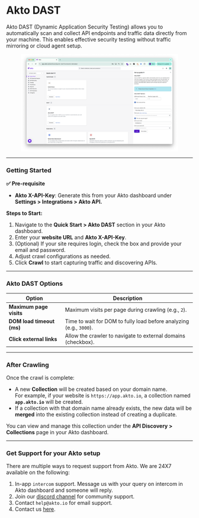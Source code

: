 # Akto DAST

Akto DAST (Dynamic Application Security Testing) allows you to automatically scan and collect API endpoints and traffic data directly from your machine. This enables effective security testing without traffic mirroring or cloud agent setup.

<figure><img src="../.gitbook/assets/image (123).png" alt=""><figcaption></figcaption></figure>

***

### Getting Started

**✅ Pre-requisite**

* **Akto X-API-Key**: Generate this from your Akto dashboard under **Settings > Integrations > Akto API.**

**Steps to Start:**

1. Navigate to the **Quick Start > Akto DAST** section in your Akto dashboard.
2. Enter your **website URL** and **Akto X-API-Key**.
3. (Optional) If your site requires login, check the box and provide your email and password.
4. Adjust crawl configurations as needed.
5. Click **Crawl** to start capturing traffic and discovering APIs.

***

### Akto DAST Options

| Option                    | Description                                                         |
| ------------------------- | ------------------------------------------------------------------- |
| **Maximum page visits**   | Maximum visits per page during crawling (e.g., `2`).                |
| **DOM load timeout (ms)** | Time to wait for DOM to fully load before analyzing (e.g., `3000`). |
| **Click external links**  | Allow the crawler to navigate to external domains (checkbox).       |

***

### After Crawling

Once the crawl is complete:

* A new **Collection** will be created based on your domain name.\
  For example, if your website is `https://app.akto.io`, a collection named **`app.akto.io`** will be created.
* If a collection with that domain name already exists, the new data will be **merged** into the existing collection instead of creating a duplicate.

You can view and manage this collection under the **API Discovery > Collections** page in your Akto dashboard.

***

### Get Support for your Akto setup

There are multiple ways to request support from Akto. We are 24X7 available on the following:

1. In-app `intercom` support. Message us with your query on intercom in Akto dashboard and someone will reply.
2. Join our [discord channel](https://www.akto.io/community) for community support.
3. Contact `help@akto.io` for email support.
4. Contact us [here](https://www.akto.io/contact-us).
